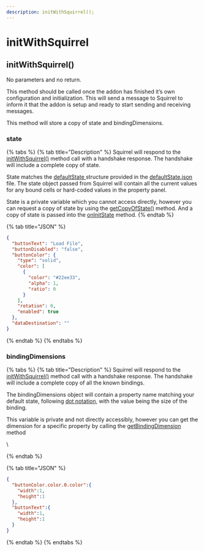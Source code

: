 ```yaml
---
description: initWithSquirrel();
---
```


# initWithSquirrel

## initWithSquirrel()

No parameters and no return.

This method should be called once the addon has finished it’s own configuration and initialization. This will send a message to Squirrel to inform it that the addon is setup and ready to start sending and receiving messages.

This method will store a copy of state and bindingDimensions.

### state

{% tabs %}
{% tab title="Description" %}
Squirrel will respond to the [initWithSquirrel()](initwithsquirrel.md#initwithsquirrel) method call with a handshake response. The handshake will include a complete copy of state.

State matches the [defaultState ](../../../building-an-addon/property-panel/#defaultstate.json)structure provided in the [defaultState.json](../../../building-an-addon/property-panel/#defaultstate.json) file. The state object passed from Squirrel will contain all the current values for any bound cells or hard-coded values in the property panel.

State is a private variable which you cannot access directly, however you can request a copy of state by using the [getCopyOfState()](getcopyofstate.md) method. And a copy of state is passed into the [onInitState](../events/oninitstate.md) method.
{% endtab %}

{% tab title="JSON" %}
```json
{
  "buttonText": "Load File",
  "buttonDisabled": "false",
  "buttonColor": {
    "type": "solid",
    "color": [
      {
        "color": "#22ee33",
        "alpha": 1,
        "ratio": 0
      }
    ],
    "rotation": 0,
    "enabled": true
  },
  "dataDestination": ""
}
```


{% endtab %}
{% endtabs %}

### bindingDimensions

{% tabs %}
{% tab title="Description" %}
Squirrel will respond to the [initWithSquirrel()](initwithsquirrel.md#initwithsquirrel) method call with a handshake response. The handshake will include a complete copy of all the known bindings.

The bindingDimensions object will contain a property name matching your default state, following [dot notation](../../dot-notation.md), with the value being the size of the binding.

This variable is private and not directly accessibly, however you can get the dimension for a specific property by calling the [getBindingDimension](getbindingdimension.md) method

\

{% endtab %}

{% tab title="JSON" %}
```json
{
  "buttonColor.color.0.color":{
    "width":1,
    "height":1
  },
  "buttonText":{
    "width":1,
    "height":1
  }
}
```


{% endtab %}
{% endtabs %}
